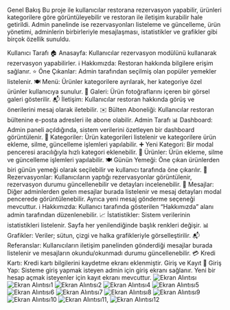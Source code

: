 Genel Bakış
Bu proje ile kullanıcılar restorana rezervasyon yapabilir, ürünleri kategorilere göre görüntüleyebilir ve restoran ile iletişim kurabilir hale getirildi. Admin panelinde ise rezervasyonları listeleme ve güncelleme, ürün yönetimi, adminlerin birbirleriyle mesajlaşması, istatistikler ve grafikler gibi birçok özellik sunuldu.

Kullanıcı Tarafı
🏠 Anasayfa: Kullanıcılar rezervasyon modülünü kullanarak rezervasyon yapabilirler.
ℹ️ Hakkımızda: Restoran hakkında bilgilere erişim sağlanır.
⭐ Öne Çıkanlar: Admin tarafından seçilmiş olan popüler yemekler listelenir.
🍽️ Menü: Ürünler kategorilere ayrılarak, her kategoriye özel ürünler kullanıcıya sunulur.
📸 Galeri: Ürün fotoğraflarını içeren bir görsel galeri gösterilir.
📬 İletişim: Kullanıcılar restoran hakkında görüş ve önerilerini mesaj olarak iletebilir.
✉️ Bülten Aboneliği: Kullanıcılar restoran bültenine e-posta adresleri ile abone olabilir.
Admin Tarafı
📊  Dashboard: Admin paneli açıldığında, sistem verilerini özetleyen bir dashboard görüntülenir.
📂 Kategoriler: Ürün kategorileri listelenir ve kategorilere ürün ekleme, silme, güncelleme işlemleri yapılabilir.
➕ Yeni Kategori: Bir modal penceresi aracılığıyla hızlı kategori eklenebilir.
🛒 Ürünler: Ürün ekleme, silme ve güncelleme işlemleri yapılabilir.
🍽️ Günün Yemeği: Öne çıkan ürünlerden biri günün yemeği olarak seçilebilir ve kullanıcı tarafında öne çıkarılır.
📅 Rezervasyonlar: Kullanıcıların yaptığı rezervasyonlar görüntülenir, rezervasyon durumu güncellenebilir ve detayları incelenebilir.
📅 Mesajlar: Diğer adminlerden gelen mesajlar burada listelenir ve mesaj detayları modal pencerede görüntülenebilir. Ayrıca yeni mesaj gönderme seçeneği mevcuttur.
ℹ️ Hakkımızda: Kullanıcı tarafında gösterilen “Hakkımızda” alanı admin tarafından düzenlenebilir.
📈 İstatistikler: Sistem verilerinin istatistikleri listelenir. Sayfa her yenilendiğinde başlık renkleri değişir.
📊 Grafikler: Veriler; sütun, çizgi ve halka grafikleriyle görselleştirilir.
📬 Referanslar: Kullanıcıların iletişim panelinden gönderdiği mesajlar burada listelenir ve mesajların okundu/okunmadı durumu güncellenebilir.
💳 Kredi Kartı: Kredi kartı bilgilerini kaydetme ekranı eklenmiştir.
Giriş ve Kayıt
🔑 Giriş Yap: Sisteme giriş yapmak isteyen admin için giriş ekranı sağlanır. Yeni bir hesap açmak isteyenler için kayıt ekranı mevcuttur.
![Ekran Alıntısı](https://github.com/user-attachments/assets/b5724051-ac94-4813-b1fe-4089c1cf6e63)
![Ekran Alıntısı1](https://github.com/user-attachments/assets/fb997afe-5905-40c0-a1aa-d17e1bff85b1)
![Ekran Alıntısı2](https://github.com/user-attachments/assets/8871b475-266e-4d12-bbb2-91bfd92913ea)
![Ekran Alıntısı4](https://github.com/user-attachments/assets/8ab229d3-eb3a-4b7b-bffd-a6ea28c21283)
![Ekran Alıntısı5](https://github.com/user-attachments/assets/3f7201ef-784c-4db3-92dd-ae725a01ab7b)
![Ekran Alıntısı6](https://github.com/user-attachments/assets/0926b8b2-d31a-455b-8d8f-60b753bbc18f)
![Ekran Alıntısı7](https://github.com/user-attachments/assets/8081b5b1-022f-47a6-a633-c5cc039fcf92)
![Ekran Alıntısı8](https://github.com/user-attachments/assets/b93709cb-c9c8-4ed4-a63f-b9464fa5b388)
![Ekran Alıntısı9](https://github.com/user-attachments/assets/d6ef3be3-f24d-4dee-9631-94b0949d1342)
![Ekran Alıntısı10](https://github.com/user-attachments/assets/cedc0526-e219-4749-991f-1a3dfe0987e9)
![Ekran Alıntısı11,](https://github.com/user-attachments/assets/1ce382d8-9020-4bc6-845f-f4c09f7a14a2)
![Ekran Alıntısı12](https://github.com/user-attachments/assets/3eb3f786-1e19-4ecd-9b16-b546273f4a0a)

